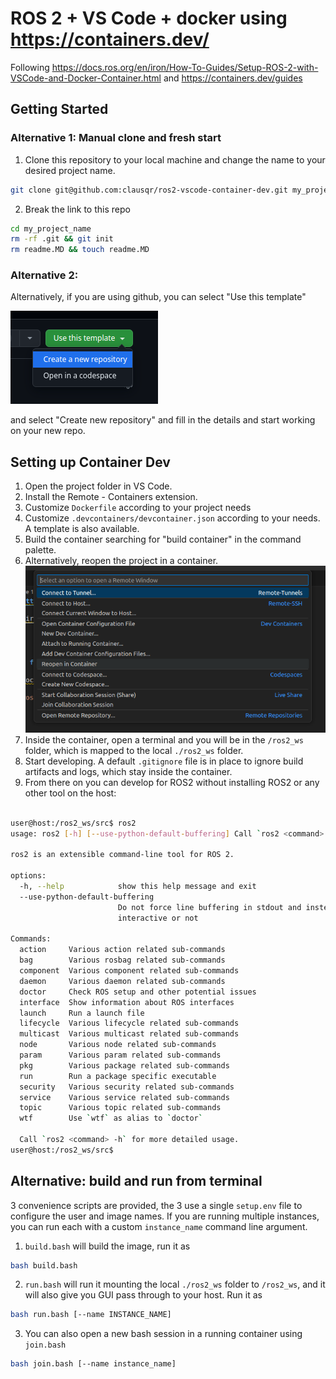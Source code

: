 # ROS 2 + VS Code + docker using https://containers.dev/

Following https://docs.ros.org/en/iron/How-To-Guides/Setup-ROS-2-with-VSCode-and-Docker-Container.html
and https://containers.dev/guides

## Getting Started

### Alternative 1: Manual clone and fresh start

1. Clone this repository to your local machine and change the name to your desired project name.
```bash
git clone git@github.com:clausqr/ros2-vscode-container-dev.git my_project_name
```

2. Break the link to this repo
```bash
cd my_project_name
rm -rf .git && git init
rm readme.MD && touch readme.MD
```
### Alternative 2: 

Alternatively, if you are using github, you can select "Use this template"

![github-template-button](img/github-template.png)

and select "Create new repository" and fill in the details and start working on your new repo.


## Setting up Container Dev

1. Open the project folder in VS Code.
1. Install the Remote - Containers extension.
2. Customize `Dockerfile` according to your project needs
3. Customize `.devcontainers/devcontainer.json` according to your needs. A template is also available.
4. Build the container searching for "build container" in the command palette.
4. Alternatively, reopen the project in a container.
![reopen-in-container](img/reopen-in-container.png)
1. Inside the container, open a terminal and you will be in the `/ros2_ws` folder, which is mapped to the local `./ros2_ws` folder.
2. Start developing. A default `.gitignore` file is in place to ignore build artifacts and logs, which stay inside the container.
3. From there on you can develop for ROS2 without installing ROS2 or any other tool on the host:
```bash

user@host:/ros2_ws/src$ ros2
usage: ros2 [-h] [--use-python-default-buffering] Call `ros2 <command> -h` for more detailed usage. ...

ros2 is an extensible command-line tool for ROS 2.

options:
  -h, --help            show this help message and exit
  --use-python-default-buffering
                        Do not force line buffering in stdout and instead use the python default buffering, which might be affected by PYTHONUNBUFFERED/-u and depends on whatever stdout is
                        interactive or not

Commands:
  action     Various action related sub-commands
  bag        Various rosbag related sub-commands
  component  Various component related sub-commands
  daemon     Various daemon related sub-commands
  doctor     Check ROS setup and other potential issues
  interface  Show information about ROS interfaces
  launch     Run a launch file
  lifecycle  Various lifecycle related sub-commands
  multicast  Various multicast related sub-commands
  node       Various node related sub-commands
  param      Various param related sub-commands
  pkg        Various package related sub-commands
  run        Run a package specific executable
  security   Various security related sub-commands
  service    Various service related sub-commands
  topic      Various topic related sub-commands
  wtf        Use `wtf` as alias to `doctor`

  Call `ros2 <command> -h` for more detailed usage.
user@host:/ros2_ws/src$
```

## Alternative: build and run from terminal

3 convenience scripts are provided, the 3 use a single `setup.env` file to configure the user and image names. If you are running multiple instances, you can run each with a custom `instance_name` command line argument.
1. `build.bash` will build the image, run it as
```bash
bash build.bash
```
2. `run.bash` will run it mounting the local `./ros2_ws` folder to `/ros2_ws`, and it will also give you GUI pass through to your host. Run it as
```bash
bash run.bash [--name INSTANCE_NAME]
```
3. You can also open a new bash session in a running container using `join.bash`
```bash
bash join.bash [--name instance_name]
```


##